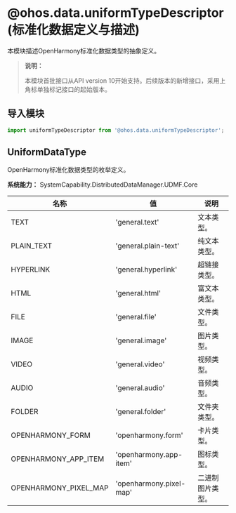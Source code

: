 # @ohos.data.uniformTypeDescriptor (标准化数据定义与描述)

本模块描述OpenHarmony标准化数据类型的抽象定义。

> **说明：**
>
> 本模块首批接口从API version 10开始支持。后续版本的新增接口，采用上角标单独标记接口的起始版本。

## 导入模块

```js
import uniformTypeDescriptor from '@ohos.data.uniformTypeDescriptor';
```

## UniformDataType

OpenHarmony标准化数据类型的枚举定义。

**系统能力：** SystemCapability.DistributedDataManager.UDMF.Core

| 名称                         | 值                            | 说明        |
|----------------------------|------------------------------|-----------|
| TEXT                       | 'general.text'                   | 文本类型。     |
| PLAIN_TEXT                 | 'general.plain-text'             | 纯文本类型。    |
| HYPERLINK                  | 'general.hyperlink'              | 超链接类型。    |
| HTML                       | 'general.html'                   | 富文本类型。    |
| FILE                       | 'general.file'                   | 文件类型。     |
| IMAGE                      | 'general.image'                  | 图片类型。     |
| VIDEO                      | 'general.video'                  | 视频类型。     |
| AUDIO                      | 'general.audio'                  | 音频类型。     |
| FOLDER                     | 'general.folder'                 | 文件夹类型。    |
| OPENHARMONY_FORM           | 'openharmony.form'               | 卡片类型。     |
| OPENHARMONY_APP_ITEM       | 'openharmony.app-item'           | 图标类型。     |
| OPENHARMONY_PIXEL_MAP      | 'openharmony.pixel-map'          | 二进制图片类型。  |